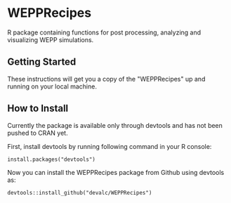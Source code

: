 # WEPPRecipes

R package containing functions for post processing, analyzing and visualizing WEPP simulations.         

## Getting Started

These instructions will get you a copy of the "WEPPRecipes" up and running on your 
local machine.

## How to Install

Currently the package is available only through devtools and has not been pushed to CRAN yet. 

First, install devtools by running following command in your R console: 

```{r}
install.packages("devtools")
```

Now you can install the WEPPRecipes package from Github using devtools as:

```{r}
devtools::install_github("devalc/WEPPRecipes")
```
